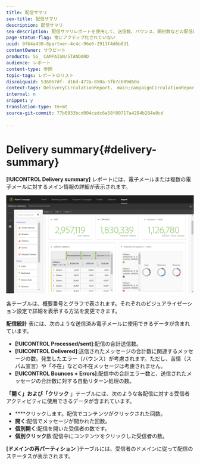 ```yaml
---
title: 配信サマリ
seo-title: 配信サマリ
description: 配信サマリ
seo-description: 配信サマリレポートを使用して、送信数、バウンス、開封数などの配信統計情報を確認します。
page-status-flag: 常にアクティブ化されていない
uuid: 9f64a430-8partner-4c4c-96e6-2913f4d6b831
contentOwner: サウビート
products: SG_ CAMPAIGN/STANDARD
audience: レポート
content-type: 参照
topic-tags: レポートのリスト
discoiquuid: 536067df- d16d-472a-850a-5fb7c609d60a
context-tags: DeliveryCirculationReport， main;campaignCirculationReport， main;ProgramCircationReport， main
internal: n
snippet: y
translation-type: tm+mt
source-git-commit: 77b0933bcd004cedc6a58f80717a4284b284e0cd

---
```



# Delivery summary{#delivery-summary}

**[!UICONTROL Delivery summary]** レポートには、電子メールまたは複数の電子メールに対するメイン情報の詳細が表示されます。

![](assets/campaign_reports_1.png)

各テーブルは、概要番号とグラフで表されます。それぞれのビジュアライゼーション設定で詳細を表示する方法を変更できます。

**配信統計** 表には、次のような送信済み電子メールに使用できるデータが含まれています。

* **[!UICONTROL Processed/sent]**:配信の合計送信数。
* **[!UICONTROL Delivered]**:送信されたメッセージの合計数に関連するメッセージの数。発生したエラー（バウンス）が考慮されます。ただし、苦情（スパム宣言）や「不在」などの不在メッセージは考慮されません。
* **[!UICONTROL Bounces + Errors]**:配信中の合計エラー数と、送信されたメッセージの合計数に対する自動リターン処理の数。

**「開く」および「クリック** 」テーブルには、次のような各配信に対する受信者アクティビティに使用できるデータが含まれています。

* ****&#x200B;クリックします。配信でコンテンツがクリックされた回数。
* **開く**:配信でメッセージが開かれた回数。
* **個別開く**:配信を開いた受信者の数です。
* **個別クリック**&#x200B;数:配信中にコンテンツをクリックした受信者の数。

**[ドメインの再パーティション** ]テーブルには、受信者のドメインに従って配信のステータスが表示されます。
